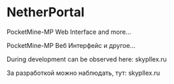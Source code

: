 NetherPortal
============
 
PocketMine-MP Web Interface and more...

PocketMine-MP Веб Интерфейс и другое...

During development can be observed here: skypllex.ru

За разработкой можно наблюдать, тут: skypllex.ru
